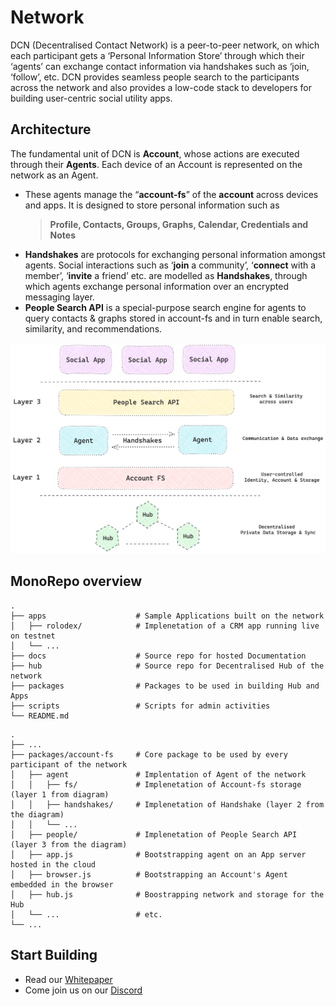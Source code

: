 # Network

DCN (Decentralised Contact Network) is a peer-to-peer network, on which each participant gets a ‘Personal Information Store’ through which their ‘agents’ can exchange contact information via handshakes such as ‘join, ‘follow’, etc. DCN provides seamless people search to the participants across the network and also provides a low-code stack to developers for building user-centric social utility apps. 

## Architecture

The fundamental unit of DCN is **Account**, whose actions are executed through their **Agents**. Each device of an Account is represented on the network as an Agent.
- These agents manage the “**account-fs**” of the **account** across devices and apps. It is designed to store personal information such as 
    > **Profile, Contacts, Groups, Graphs, Calendar, Credentials and Notes**
- **Handshakes** are protocols for exchanging personal information amongst agents. Social interactions such as ‘**join** a community’, ‘**connect** with a member’, ‘**invite** a friend’ etc. are modelled as **Handshakes**, through which agents exchange personal information over an encrypted messaging layer.
- **People Search API** is a special-purpose search engine for agents to query contacts & graphs stored in account-fs and in turn enable search, similarity, and recommendations.

![Layers](./docs/public/layers.png)

## MonoRepo overview

```
.
├── apps                    # Sample Applications built on the network
│   ├── rolodex/            # Implenetation of a CRM app running live on testnet
│   └── ...
├── docs                    # Source repo for hosted Documentation
├── hub                     # Source repo for Decentralised Hub of the network
├── packages                # Packages to be used in building Hub and Apps
├── scripts                 # Scripts for admin activities
└── README.md
```
```
.
├── ...
├── packages/account-fs     # Core package to be used by every participant of the network
│   ├── agent               # Implentation of Agent of the network
│   │   ├── fs/             # Implenetation of Account-fs storage (layer 1 from diagram)
│   │   ├── handshakes/     # Implenetation of Handshake (layer 2 from the diagram)
│   │   └── ...
│   ├── people/             # Implenetation of People Search API (layer 3 from the diagram)
│   ├── app.js              # Bootstrapping agent on an App server hosted in the cloud
│   ├── browser.js          # Bootstrapping an Account's Agent embedded in the browser
│   ├── hub.js              # Boostrapping network and storage for the Hub
│   └── ...                 # etc.
└── ...
```
## Start Building

* Read our [Whitepaper](https://shovelco.notion.site/Decentralised-Contact-Network-Summary-v0-4-6d8885c11cc9415d90f21a16fd007b93?pvs=4)
* Come join us on our [Discord](https://discord.gg/PmzsJeembE)
